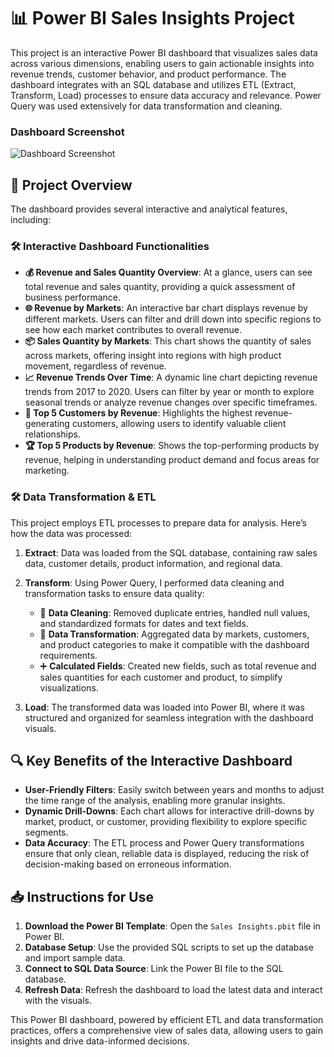 # 📊 Power BI Sales Insights Project

This project is an interactive Power BI dashboard that visualizes sales data across various dimensions, enabling users to gain actionable insights into revenue trends, customer behavior, and product performance. The dashboard integrates with an SQL database and utilizes ETL (Extract, Transform, Load) processes to ensure data accuracy and relevance. Power Query was used extensively for data transformation and cleaning.

### Dashboard Screenshot

![Dashboard Screenshot](Screenshot%202024-11-03%20172110.png)

## 🌟 Project Overview

The dashboard provides several interactive and analytical features, including:

### 🛠️ Interactive Dashboard Functionalities

- **💰 Revenue and Sales Quantity Overview**: At a glance, users can see total revenue and sales quantity, providing a quick assessment of business performance.
- **🌐 Revenue by Markets**: An interactive bar chart displays revenue by different markets. Users can filter and drill down into specific regions to see how each market contributes to overall revenue.
- **📦 Sales Quantity by Markets**: This chart shows the quantity of sales across markets, offering insight into regions with high product movement, regardless of revenue.
- **📈 Revenue Trends Over Time**: A dynamic line chart depicting revenue trends from 2017 to 2020. Users can filter by year or month to explore seasonal trends or analyze revenue changes over specific timeframes.
- **👥 Top 5 Customers by Revenue**: Highlights the highest revenue-generating customers, allowing users to identify valuable client relationships.
- **🏆 Top 5 Products by Revenue**: Shows the top-performing products by revenue, helping in understanding product demand and focus areas for marketing.

### 🛠️ Data Transformation & ETL

This project employs ETL processes to prepare data for analysis. Here’s how the data was processed:

1. **Extract**: Data was loaded from the SQL database, containing raw sales data, customer details, product information, and regional data.
   
2. **Transform**: Using Power Query, I performed data cleaning and transformation tasks to ensure data quality:
   - 🧹 **Data Cleaning**: Removed duplicate entries, handled null values, and standardized formats for dates and text fields.
   - 🔄 **Data Transformation**: Aggregated data by markets, customers, and product categories to make it compatible with the dashboard requirements.
   - ➕ **Calculated Fields**: Created new fields, such as total revenue and sales quantities for each customer and product, to simplify visualizations.
   
3. **Load**: The transformed data was loaded into Power BI, where it was structured and organized for seamless integration with the dashboard visuals.

## 🔍 Key Benefits of the Interactive Dashboard

- **User-Friendly Filters**: Easily switch between years and months to adjust the time range of the analysis, enabling more granular insights.
- **Dynamic Drill-Downs**: Each chart allows for interactive drill-downs by market, product, or customer, providing flexibility to explore specific segments.
- **Data Accuracy**: The ETL process and Power Query transformations ensure that only clean, reliable data is displayed, reducing the risk of decision-making based on erroneous information.

## 📥 Instructions for Use

1. **Download the Power BI Template**: Open the `Sales Insights.pbit` file in Power BI.
2. **Database Setup**: Use the provided SQL scripts to set up the database and import sample data.
3. **Connect to SQL Data Source**: Link the Power BI file to the SQL database.
4. **Refresh Data**: Refresh the dashboard to load the latest data and interact with the visuals.

This Power BI dashboard, powered by efficient ETL and data transformation practices, offers a comprehensive view of sales data, allowing users to gain insights and drive data-informed decisions.
